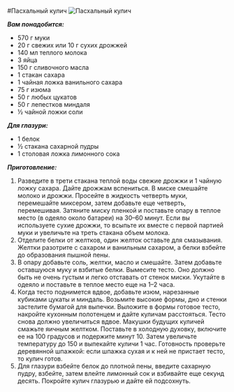 #Пасхальный кулич
![Пасхальный кулич](/images/Kulinar/Bread/kulich.jpg 'Пасхальный кулич')

***Вам понадобится:***

- 570 г муки
- 20 г свежих или 10 г сухих дрожжей
- 140 мл теплого молока
- 3 яйца
- 150 г сливочного масла
- 1 стакан сахара
- 1 чайная ложка ванильного сахара
- 75 г изюма
- 50 г любых цукатов
- 50 г лепестков миндаля
- ½ чайной ложки соли

***Для глазури:***

- 1 белок
- ½ стакана сахарной пудры
- 1 столовая ложка лимонного сока

***Приготовление:***

1. Разведите в трети стакана теплой воды свежие дрожжи и 1 чайную ложку сахара. Дайте дрожжам вспениться. В миске смешайте молоко и дрожжи. Просейте в жидкость четверть муки, перемешайте миксером, затем добавьте еще четверть, перемешивая. Затяните миску пленкой и поставьте опару в теплое место (в одеяло около батареи) на 30–60 минут. Если вы используете сухие дрожжи, то всыпьте их вместе с первой партией муки и увеличьте на треть стакана объем молока.
2. Отделите белки от желтков, один желток оставьте для смазывания. Желтки разотрите с сахаром и ванильным сахаром, а белки взбейте до образования пышной пены.
3. В опару добавьте соль, желтки, масло и смешайте. Затем добавьте оставшуюся муку и взбитые белки. Вымесите тесто. Оно должно быть не очень густым и легко отставать от стенок миски. Укутайте в одеяло и поставьте в теплое место еще на 1–2 часа.
4. Когда тесто поднимется вдвое, добавьте изюм, нарезанные кубиками цукаты и миндаль. Возьмите высокие формы, дно и стенки застелите бумагой для выпечки. Выложите в формы готовое тесто, накройте кухонным полотенцем и дайте куличам расстояться. Тесто снова должно увеличиться вдвое. Макушки будущих куличей смажьте яичным желтком. Поставьте в холодную духовку, включите ее на 100 градусов и подержите минут 10. Затем увеличьте температуру до 150 и выпекайте куличи 1 час. Готовность проверьте деревянной шпажкой: если шпажка сухая и к ней не пристает тесто, то кулич готов.
5. Для глазури взбейте белок до плотной пены, введите сахарную пудру, взбейте, затем влейте лимонный сок и взбивайте еще секунд десять. Покройте кулич глазурью и дайте ей подсохнуть.

